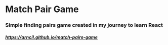 # Match Pair Game
### Simple finding pairs game created in my journey to learn React
##### https://arncil.github.io/match-pairs-game